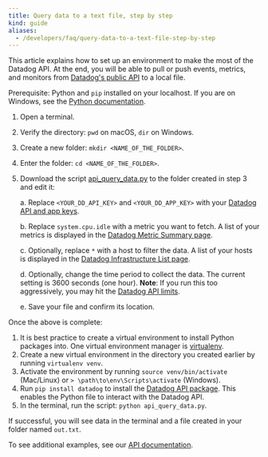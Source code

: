 ```yaml
---
title: Query data to a text file, step by step
kind: guide
aliases:
  - /developers/faq/query-data-to-a-text-file-step-by-step
---
```


This article explains how to set up an environment to make the most of the Datadog API. At the end, you will be able to pull or push events, metrics, and monitors from [Datadog's public API][1] to a local file.

Prerequisite: Python and `pip` installed on your localhost. If you are on Windows, see the [Python documentation][2].

1. Open a terminal.
2. Verify the directory: `pwd` on macOS, `dir` on Windows.
3. Create a new folder: `mkdir <NAME_OF_THE_FOLDER>`.
4. Enter the folder: `cd <NAME_OF_THE_FOLDER>`.
5. Download the script [api_query_data.py][3] to the folder created in step 3 and edit it:

    a. Replace `<YOUR_DD_API_KEY>` and `<YOUR_DD_APP_KEY>` with your [Datadog API and app keys][4].

    b. Replace `system.cpu.idle` with a metric you want to fetch. A list of your metrics is displayed in the [Datadog Metric Summary page][5].

    c. Optionally, replace `*` with a host to filter the data. A list of your hosts is displayed in the [Datadog Infrastructure List page][6].

    d. Optionally, change the time period to collect the data. The current setting is 3600 seconds (one hour). **Note**: If you run this too aggressively, you may hit the [Datadog API limits][7].

    e. Save your file and confirm its location.

Once the above is complete:

1. It is best practice to create a virtual environment to install Python packages into. One virtual environment manager is [virtualenv][8].
2. Create a new virtual environment in the directory you created earlier by running `virtualenv venv`.
3. Activate the environment by running `source venv/bin/activate` (Mac/Linux) or `> \path\to\env\Scripts\activate` (Windows).
4. Run `pip install datadog` to install the [Datadog API package][9]. This enables the Python file to interact with the Datadog API.
5. In the terminal, run the script: `python api_query_data.py`.

If successful, you will see data in the terminal and a file created in your folder named `out.txt`.

To see additional examples, see our [API documentation][1].

[1]: /api/
[2]: http://docs.python-guide.org/en/latest/starting/install/win
[3]: /resources/python/api_query_data.py
[4]: https://app.datadoghq.com/account/settings#api
[5]: https://app.datadoghq.com/metric/summary
[6]: https://app.datadoghq.com/infrastructure
[7]: /api/#rate-limiting
[8]: https://virtualenv.pypa.io/en/stable
[9]: https://pypi.org/project/datadog

